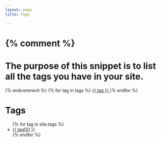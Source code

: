 ```yaml
---
layout: page
title: Tags 

---
```


{% comment %}
=======================
The purpose of this snippet is to list all the tags you have in your site.
=======================
{% endcomment %}
{% for tag in tags %}
  <a href="#{{ tag | slugify }}"> {{ tag }} </a>
{% endfor %}

<div class="page-content wc-container">
	<div class="post">
		<h1>Tags</h1>  
		<ul>
			{% for tag in site.tags %}
			<li><a href="{{site.baseurl}}/tag/{{ tag[0] }}">{{ tag[0] }}</a></li>
			{% endfor %}
		</ul>
	</div>
</div>
